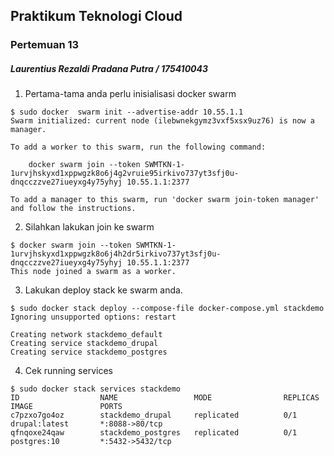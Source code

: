  ## Praktikum Teknologi Cloud

### Pertemuan 13

##### Laurentius Rezaldi Pradana Putra / 175410043
 
 1. Pertama-tama anda perlu inisialisasi docker swarm 
```
$ sudo docker  swarm init --advertise-addr 10.55.1.1
Swarm initialized: current node (ilebwnekgymz3vxf5xsx9uz76) is now a manager.

To add a worker to this swarm, run the following command:

    docker swarm join --token SWMTKN-1-1urvjhskyxd1xppwgzk8o6j4g2vruie95irkivo737yt3sfj0u-dnqcczzve27iueyxg4y75yhyj 10.55.1.1:2377

To add a manager to this swarm, run 'docker swarm join-token manager' and follow the instructions.

```


2. Silahkan lakukan join ke swarm
```
$ docker swarm join --token SWMTKN-1-1urvjhskyxd1xppwgzk8o6j4h2dr5irkivo737yt3sfj0u-dnqcczzve27iueyxg4y75yhyj 10.55.1.1:2377
This node joined a swarm as a worker.
```

3. Lakukan deploy stack ke swarm anda.
```
$ sudo docker stack deploy --compose-file docker-compose.yml stackdemo
Ignoring unsupported options: restart

Creating network stackdemo_default
Creating service stackdemo_drupal
Creating service stackdemo_postgres
```
4. Cek running services
```
$ sudo docker stack services stackdemo
ID                  NAME                 MODE                REPLICAS            IMAGE               PORTS
c7pzxo7go4oz        stackdemo_drupal     replicated          0/1                 drupal:latest       *:8088->80/tcp
qfnqoxe24qaw        stackdemo_postgres   replicated          0/1                 postgres:10         *:5432->5432/tcp
```